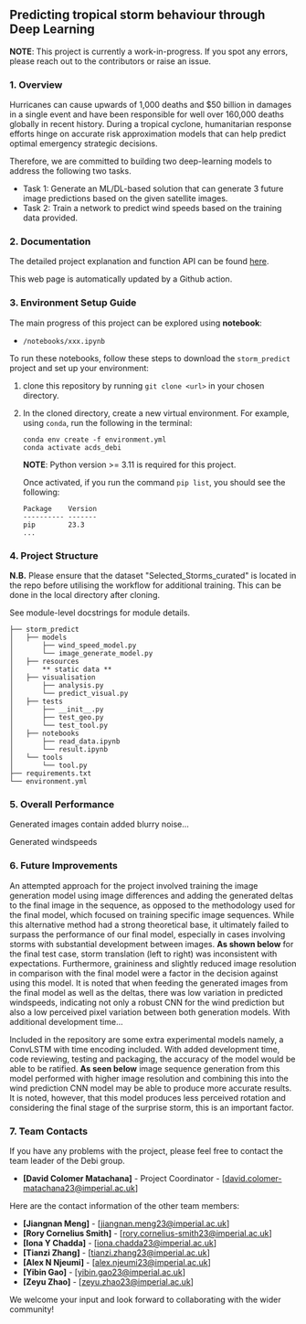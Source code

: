 ## Predicting tropical storm behaviour through Deep Learning

**NOTE**: This project is currently a work-in-progress. If you spot any errors, please reach out to the contributors or raise an issue.

### 1. Overview

Hurricanes can cause upwards of 1,000 deaths and $50 billion in damages in a single event and have been responsible for well over 160,000 deaths globally in recent history. During a tropical cyclone, humanitarian response efforts hinge on accurate risk approximation models that can help predict optimal emergency strategic decisions.

Therefore, we are committed to building two deep-learning models to address the following two tasks.

- Task 1: Generate an ML/DL-based solution that can generate 3 future image predictions based on the given satellite images.
- Task 2: Train a network to predict wind speeds based on the training data provided.

### 2. Documentation

The detailed project explanation and function API can be found [here](https://ese-msc-2023.github.io/acds-the-day-after-tomorrow-debi/).

This web page is automatically updated by a Github action.

### 3. Environment Setup Guide

The main progress of this project can be explored using **notebook**:
- `/notebooks/xxx.ipynb`

To run these notebooks, follow these steps to download the `storm_predict` project and set up your environment:

1. clone this repository by running `git clone <url>` in your chosen directory.
2. In the cloned directory, create a new virtual environment. For example, using `conda`, run the following in the terminal:
    ```
    conda env create -f environment.yml
    conda activate acds_debi
    ```

    **NOTE**: Python version >= 3.11 is required for this project.

    Once activated, if you run the command `pip list`, you should see the following:

    ```
    Package    Version
    ---------- -------
    pip        23.3
    ...
    ```

### 4. Project Structure

**N.B.** Please ensure that the dataset "Selected_Storms_curated" is located in the repo before utilising the workflow for additional training. This can be done in the local directory after cloning.

See module-level docstrings for module details.


```
├── storm_predict
│   ├── models
│       ├── wind_speed_model.py
│       └── image_generate_model.py
│   ├── resources
│       ** static data **
│   ├── visualisation
│       ├── analysis.py
│       └── predict_visual.py
│   ├── tests
│       ├── __init__.py
│       ├── test_geo.py
│       └── test_tool.py
│   ├── notebooks
│       ├── read_data.ipynb
│       └── result.ipynb
│   └── tools    
│       └── tool.py
├── requirements.txt
└── environment.yml
```

### 5. Overall Performance

Generated images contain added blurry noise...

Generated windspeeds

### 6. Future Improvements

An attempted approach for the project involved training the image generation model using image differences and adding the generated deltas to the final image in the sequence, as opposed to the methodology used for the final model, which focused on training specific image sequences. While this alternative method had a strong theoretical base, it ultimately failed to surpass the performance of our final model, especially in cases involving storms with substantial development between images. **As shown below** for the final test case, storm translation (left to right) was inconsistent with expectations. Furthermore, graininess and slightly reduced image resolution in comparison with the final model were a factor in the decision against using this model. It is noted that when feeding the generated images from the final model as well as the deltas, there was low variation in predicted windspeeds, indicating not only a robust CNN for the wind prediction but also a low perceived pixel variation between both generation models. With additional development time...

Included in the repository are some extra experimental models namely, a ConvLSTM with time encoding included. With added development time, code reviewing, testing and packaging, the accuracy of the model would be able to be ratified. **As seen below** image sequence generation from this model performed with higher image resolution and combining this into the wind prediction CNN model may be able to produce more accurate results. It is noted, however, that this model produces less perceived rotation and considering the final stage of the surprise storm, this is an important factor.

### 7. Team Contacts

If you have any problems with the project, please feel free to contact the team leader of the Debi group.
- **[David Colomer Matachana]** - Project Coordinator - [david.colomer-matachana23@imperial.ac.uk]

Here are the contact information of the other team members:
- **[Jiangnan Meng]** - [jiangnan.meng23@imperial.ac.uk]
- **[Rory Cornelius Smith]** - [rory.cornelius-smith23@imperial.ac.uk]
- **[Iona Y Chadda]** - [iona.chadda23@imperial.ac.uk]
- **[Tianzi Zhang]** - [tianzi.zhang23@imperial.ac.uk]
- **[Alex N Njeumi]**  - [alex.njeumi23@imperial.ac.uk]
- **[Yibin Gao]** - [yibin.gao23@imperial.ac.uk]
- **[Zeyu Zhao]** - [zeyu.zhao23@imperial.ac.uk]

We welcome your input and look forward to collaborating with the wider community!
